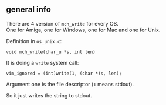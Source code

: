 ## general info

There are 4 version of `mch_write` for every OS.\
One for Amiga, one for Windows, one for Mac and one for Unix.

Definition in `os_unix.c`:
```
void mch_write(char_u *s, int len)
```

It is doing a `write` system call:
```
vim_ignored = (int)write(1, (char *)s, len);
```
Argument one is the file descriptor (`1` means stdout).

So it just writes the string to stdout.

